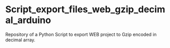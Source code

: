 # Script_export_files_web_gzip_decimal_arduino
Repository of a Python Script to export WEB project to Gzip encoded in decimal array.
